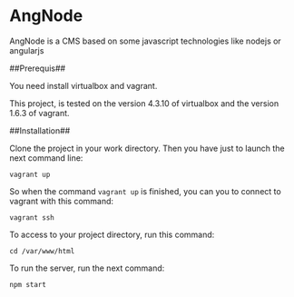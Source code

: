 AngNode
=======

AngNode is a CMS based on some javascript technologies like nodejs or angularjs

##Prerequis##

You need install virtualbox and vagrant.

This project, is tested on the version 4.3.10 of virtualbox and the version 1.6.3 of vagrant. 

##Installation##

Clone the project in your work directory. Then you have just to launch the next command line:

`vagrant up`

So when the command `vagrant up` is finished, you can you to connect to vagrant with this command:

`vagrant ssh`

To access to your project directory, run this command:

`cd /var/www/html`

To run the server, run the next command:

`npm start`
